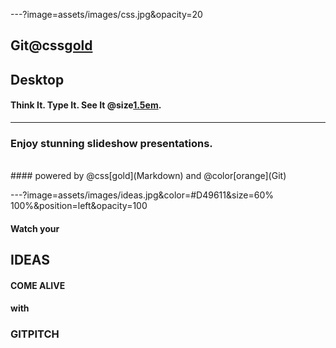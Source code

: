 ---?image=assets/images/css.jpg&opacity=20

## Git@css[gold](Pitch)
## Desktop
#### Think It. Type It. See It @size[1.5em](Live).

---

### Enjoy stunning slideshow presentations.
<br>
#### powered by @css[gold](Markdown) and @color[orange](Git)


---?image=assets/images/ideas.jpg&color=#D49611&size=60% 100%&position=left&opacity=100

#### Watch your
## IDEAS
#### COME ALIVE
#### with
### GITPITCH
